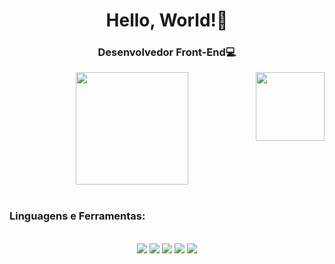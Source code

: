 <h1 align="center">Hello, World!👋</h1>
<h3 align="center">Desenvolvedor Front-End💻</h3>
<div align="center">
  <img height=180em src="https://github-readme-stats.vercel.app/api?username=devpedromelo&theme=dark&show_icons=true&layout=compact"/>
  <img height=110em align="right" src="https://github-readme-stats.vercel.app/api/top-langs/?username=devpedromelo&theme=dark&show_icons=true&layout=compact"/>
 </div>
 <br>
<h3>Linguagens e Ferramentas:</h3>
<br>
  <div align="center">
      <img src="https://img.shields.io/badge/HTML5-E34F26?style=for-the-badge&logo=html5&logoColor=white"/>
      <img src="https://img.shields.io/badge/CSS3-1572B6?style=for-the-badge&logo=css3&logoColor=white"/>
      <img src="https://img.shields.io/badge/JavaScript-F7DF1E?style=for-the-badge&logo=javascript&logoColor=black"/>
      <img src="https://img.shields.io/badge/React-20232A?style=for-the-badge&logo=react&logoColor=61DAFB"/>
      <img src="https://img.shields.io/badge/Visual_Studio_Code-0078D4?style=for-the-badge&logo=visual%20studio%20code&logoColor=white"/>
  </div>
